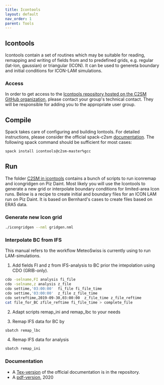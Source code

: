 ```yaml
---
title: Icontools
layout: default
nav_order: 1
parent: Tools
---
```


## Icontools
Icontools contain a set of routines which may be suitable for reading, remapping and writing of fields from and to predefined grids,
e.g. regular (lat-lon, gaussian) or triangular (ICON). It can be used to genereta boundary and initial conditions for ICON-LAM simulations.

### Access
In order to get access to the [Icontools repository hosted on the C2SM GitHub organization](https://github.com/C2SM/icontools),
please contact your group's technical contact. They will be responsible for adding you to the appropriate user group.

## Compile
Spack takes care of configuring and building Iontools. For detailed instructions,
please consider the official spack-c2sm [documentation](https://c2sm.github.io/spack-c2sm/latests).
The following spack command should be sufficient for most cases:

```bash
spack install icontools@c2sm-master%gcc
```

## Run
The folder [C2SM in icontools](https://github.com/C2SM/icontools/tree/master/C2SM) contains a bunch of scripts to run iconremap and icongridgen on Piz Daint.
Most likely you will use the Icontools to generate a new grid or interpolate boundary conditions for limited-area Icon runs. 
Below is a recipe to create initial and boundary files for an ICON LAM run on Piz Daint. It is based on Bernhard's cases to create files based on ERA5 data.

### Generate new Icon grid

 ```bash
./icongridgen --nml gridgen.nml
``` 

### Interpolate BC from IFS
This manual refers to the workflow MeteoSwiss is currently using to run LAM-simulations.

1. Add fields FI and z from IFS-analysis to BC prior the intepolation using CDO (GRIB-only).

```bash
cdo -selname,FI analysis fi_file
cdo -selname,z analysis z_file
cdo settime,'03:00:00'  fi_file fi_file_time
cdo settime,'03:00:00'  z_file z_file_time
cdo setreftime,2019-09-30,03:00:00  z_file_time z_file_reftime
cat file_for_BC zfile_reftime fi_file_time > complete_file
```

2. Adapt scripts remap_ini and remap_lbc to your needs

3. Remap IFS data for BC by

 ```bash
sbatch remap_lbc
``` 

4. Remap IFS data for analysis

 ```bash
sbatch remap_ini
```

### Documentation
* A [Tex-version](https://github.com/C2SM/icontools/blob/master/doc/icontools_doc.tex) of the official documentation is in the repository.
* A [pdf-version](https://polybox.ethz.ch/index.php/s/P6zCBn5BIVzsxp7), 2020
